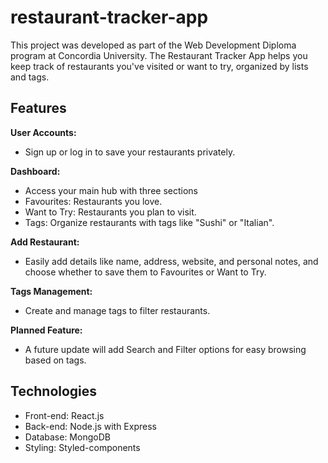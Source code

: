 # restaurant-tracker-app

This project was developed as part of the Web Development Diploma program at Concordia University. The Restaurant Tracker App helps you keep track of restaurants you've visited or want to try, organized by lists and tags.

## Features

**User Accounts:**
- Sign up or log in to save your restaurants privately.

**Dashboard:**
- Access your main hub with three sections
- Favourites: Restaurants you love.
- Want to Try: Restaurants you plan to visit.
- Tags: Organize restaurants with tags like "Sushi" or "Italian".

**Add Restaurant:**
- Easily add details like name, address, website, and personal notes, and choose whether to save them to Favourites or Want to Try.

**Tags Management:**
- Create and manage tags to filter restaurants.

**Planned Feature:**
- A future update will add Search and Filter options for easy browsing based on tags.

## Technologies
- Front-end: React.js
- Back-end: Node.js with Express
- Database: MongoDB
- Styling: Styled-components
